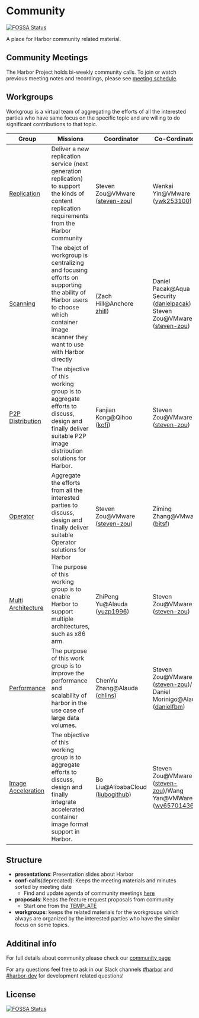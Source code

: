 # Community
[![FOSSA Status](https://app.fossa.com/api/projects/git%2Bgithub.com%2Fgoharbor%2Fcommunity.svg?type=shield)](https://app.fossa.com/projects/git%2Bgithub.com%2Fgoharbor%2Fcommunity?ref=badge_shield)


A place for Harbor community related material.

## Community Meetings

The Harbor Project holds bi-weekly community calls. To join or watch previous meeting notes and recordings, please see [meeting schedule](https://github.com/goharbor/community/wiki/Harbor-Community-Meetings).

## Workgroups

Workgroup is a virtual team of aggregating the efforts of all the interested parties who have same focus on the specific topic and are willing to do significant contributions to that topic.

|  Group  |  Missions  | Coordinator | Co-Cordinators |  Members |
|---------|------------|-------------|----------------|----------|
| [Replication](./workgroups/wg-replication/README.md) |Deliver a new replication service (next generation replication) to support the kinds of content replication requirements from the Harbor community|Steven Zou@VMware ([steven-zou](https://github.com/steven-zou))|Wenkai Yin@VMware ([ywk253100](https://github.com/ywk253100))|Steven Zou@VMware ([steven-zou](https://github.com/steven-zou)) / Wenkai Yin@VMware ([ywk253100](https://github.com/ywk253100)) / Fanjian Kong@Qihoo360 ([kofj](https://github.com/kofj)) / Mingming Pei@Netease ([mmpei](https://github.com/mmpei) / Lei Yuan@HuaWei ([yuanshuhan](https://github.com/yuanshuhan))|
|[Scanning](./workgroups/wg-scanning/README.md)|The obejct of workgroup is centralizing and focusing efforts on supporting the ability of Harbor users to choose which container image scanner they want to use with Harbor directly|(Zach Hill@Anchore [zhill](https://github.com/zhill))|Daniel Pacak@Aqua Security ([danielpacak](https://github.com/danielpacak)) / Steven Zou@VMware ([steven-zou](https://github.com/steven-zou))|Liz Rice@Aqua Security ([lizrice](https://github.com/lizrice)), Daniel Pacak@Aqua Security ([danielpacak](https://github.com/danielpacak)), Steven Zou@VMware ([steven-zou](https://github.com/steven-zou))|
|[P2P Distribution](https://github.com/goharbor/community/tree/master/workgroups/wg-p2p)|The objective of this working group is to aggregate efforts to discuss, design and finally deliver suitable P2P image distribution solutions for Harbor.|Fanjian Kong@Qihoo ([kofj](https://github.com/kofj))| Steven Zou@VMware ([steven-zou](https://github.com/steven-zou)) |[5 Members](https://github.com/goharbor/community/tree/master/workgroups/wg-p2p#members)|
|[Operator](./workgroups/wg-operator/README.md)|Aggregate the efforts from all the interested parties to discuss, design and finally deliver suitable Operator solutions for Harbor|Steven Zou@VMware ([steven-zou](https://github.com/steven-zou))| Ziming Zhang@VMware ([bitsf](https://github.com/bitsf)) | [14 Members](https://github.com/goharbor/community/blob/master/workgroups/wg-operator/README.md#members)|Steven Zou@VMware ([steven-zou](https://github.com/steven-zou))| - |[5 members](https://github.com/goharbor/community/tree/master/workgroups/wg-p2p#members)|
|[Multi Architecture](https://github.com/goharbor/community/tree/master/workgroups/wg-multiarch)|The purpose of this working group is to enable Harbor to support multiple architectures, such as x86 arm.|ZhiPeng Yu@Alauda ([yuzp1996](https://github.com/yuzp1996))| Steven Zou@VMware ([steven-zou](https://github.com/steven-zou)) |[8 Members](https://github.com/goharbor/community/tree/master/workgroups/wg-multiarch#members)|
|[Performance](https://github.com/goharbor/community/tree/master/workgroups/wg-performance)|The purpose of this work group is to improve the performance and scalability of harbor in the use case of large data volumes.|ChenYu Zhang@Alauda ([chlins](https://github.com/chlins))| Steven Zou@VMware ([steven-zou](https://github.com/steven-zou))/ Daniel Morinigo@Alauda ([danielfbm](https://github.com/danielfbm)) |[11 Members](https://github.com/goharbor/community/tree/master/workgroups/wg-performance#members)|
|[Image Acceleration](https://github.com/goharbor/community/tree/master/workgroups/wg-image-accel)|The objective of this working group is to aggregate efforts to discuss, design and finally integrate accelerated container image format support in Harbor.|Bo Liu@AlibabaCloud ([liubogithub](https://github.com/liubogithub))|Steven Zou@VMware ([steven-zou](https://github.com/steven-zou))/Wang Yan@VMWare ([wy65701436](https://github.com/wy65701436))|[7 members](https://github.com/goharbor/community/tree/master/workgroups/wg-image-accel#members)|

## Structure

* **presentations**: Presentation slides about Harbor
* **conf-calls**(deprecated): Keeps the meeting materials and minutes sorted by meeting date
  * Find and update agenda of community meetings [here](https://github.com/goharbor/community/wiki/Harbor-Community-Meetings) 
* **proposals**: Keeps the feature request proposals from community
  * Start one from the [TEMPLATE](./proposals/TEMPLATE.md)
* **workgroups**: keeps the related materials for the workgroups which always are organized by the interested parties who have the similar focus on some topics.


## Additinal info
For full details about community please check our [community page](https://goharbor.io/community)

For any questions feel free to ask in our Slack channels [#harbor](https://cloud-native.slack.com/archives/CC1E09J6S) and [#harbor-dev](https://cloud-native.slack.com/archives/CC1E0J0MC) for development related questions!


## License
[![FOSSA Status](https://app.fossa.com/api/projects/git%2Bgithub.com%2Fgoharbor%2Fcommunity.svg?type=large)](https://app.fossa.com/projects/git%2Bgithub.com%2Fgoharbor%2Fcommunity?ref=badge_large)